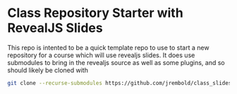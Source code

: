 # Class Repository Starter with RevealJS Slides

This repo is intented to be a quick template repo to use to start a new repository for a course which will use revealjs slides. It does use submodules to bring in the revealjs source as well as some plugins, and so should likely be cloned with
```bash
git clone --recurse-submodules https://github.com/jrembold/class_slides_template
```
